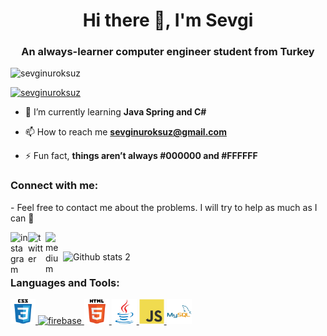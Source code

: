 <h1 align="center">Hi there 👋, I'm Sevgi</h1>
<h3 align="center">An always-learner computer engineer student from Turkey</h3>

<p align="left"> <img src="https://komarev.com/ghpvc/?username=sevginuroksuz&label=Profile%20views&color=0e75b6&style=flat" alt="sevginuroksuz" /> </p>

<p align="left"> <a href="https://github.com/ryo-ma/github-profile-trophy"><img src="https://github-profile-trophy.vercel.app/?username=sevginuroksuz" alt="sevginuroksuz" /></a> </p>

 </p>

- 🌱 I’m currently learning **Java Spring and C#**

- 📫 How to reach me **sevginuroksuz@gmail.com**

- ⚡ Fun fact, **things aren’t always #000000 and #FFFFFF**

<h3 align="left">Connect with me:</h3>
- Feel free to contact me about the problems. I will try to help as much as I can 🤞
<p align="left">
<a href="https://www.instagram.com/sevginuroksz"><img align="left" alt="instagram" width="28px" src="https://user-images.githubusercontent.com/90787721/200420533-f7b8ffb6-1cf3-47ea-a512-e55f5f27f604.png" /></a>

<a href="https://www.linkedin.com/in/sevgi-nur-oksuz-8b91a5219"><img align="left"  alt="twitter" width="28px" src ="https://user-images.githubusercontent.com/90787721/200421378-d622d9b4-5ab6-457e-85c2-d677b635b9c7.png"/></a>

<a href="https://medium.com/@sevginuroksuz"><img align="left" alt="medium" width="28px" src ="https://cdn.iconscout.com/icon/free/png-512/medium-47-433328.png"/></a>
<br/>

![Github stats 2](https://github-readme-stats.vercel.app/api?username=sevginuroksuz&show_icons=true&theme=synthwave&card_width=1000&card_height=1000)
</p>

<h3 align="left">Languages and Tools:</h3>
<p align="left"> <a href="https://www.w3schools.com/css/" target="_blank"> <img src="https://raw.githubusercontent.com/devicons/devicon/master/icons/css3/css3-original-wordmark.svg" alt="css3" width="40" height="40"/> </a> <a href="https://firebase.google.com/" target="_blank"> <img src="https://www.vectorlogo.zone/logos/firebase/firebase-icon.svg" alt="firebase" width="40" height="40"/> </a> <a href="https://www.w3.org/html/" target="_blank"> <img src="https://raw.githubusercontent.com/devicons/devicon/master/icons/html5/html5-original-wordmark.svg" alt="html5" width="40" height="40"/> </a> <a href="https://www.java.com" target="_blank"> <img src="https://raw.githubusercontent.com/devicons/devicon/master/icons/java/java-original.svg" alt="java" width="40" height="40"/> </a> <a href="https://developer.mozilla.org/en-US/docs/Web/JavaScript" target="_blank"> <img src="https://raw.githubusercontent.com/devicons/devicon/master/icons/javascript/javascript-original.svg" alt="javascript" width="40" height="40"/> </a> <a href="https://www.mysql.com/" target="_blank"> <img src="https://raw.githubusercontent.com/devicons/devicon/master/icons/mysql/mysql-original-wordmark.svg" alt="mysql" width="40" height="40"/> </a>  
</p>

